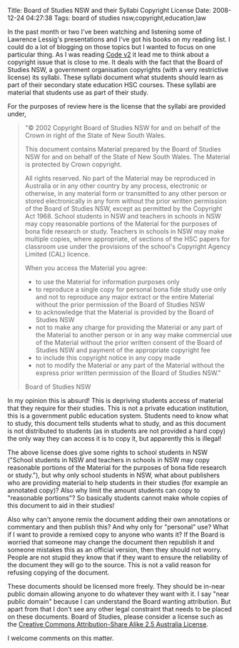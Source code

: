 Title: Board of Studies NSW and their Syllabi Copyright License
Date: 2008-12-24 04:27:38
Tags: board of studies nsw,copyright,education,law

In the past month or two I've been watching and listening some of Lawrence Lessig's presentations and I've got his books on my reading list. I could do a lot of blogging on those topics but I wanted to focus on one particular thing. As I was reading <a id="t.d5" title="Code v2" href="http://codev2.cc/">Code v2</a> it lead me to think about a copyright issue that is close to me. It deals with the fact that the Board of Studies NSW, a government organisation copyrights (with a very restrictive license) its syllabi. These syllabi document what students should learn as part of their secondary state education HSC courses. These syllabi are material that students use as part of their study.

For the purposes of review here is the license that the syllabi are provided under,
<blockquote>"© 2002 Copyright Board of Studies NSW for and on behalf of the Crown in right of the State of New South Wales.

This document contains Material prepared by the Board of Studies NSW for and on behalf of the State of New South Wales. The Material is protected by Crown copyright.

All rights reserved. No part of the Material may be reproduced in Australia or in any other country by any process, electronic or otherwise, in any material form or transmitted to any other person or stored electronically in any form without the prior written permission of the Board of Studies NSW, except as permitted by the Copyright Act 1968. School students in NSW and teachers in schools in NSW may copy reasonable portions of the Material for the purposes of bona fide research or study. Teachers in schools in NSW may make multiple copies, where appropriate, of sections of the HSC papers for classroom use under the provisions of the school's Copyright Agency Limited (CAL) licence.

When you access the Material you agree:
<ul>
	<li>to use the Material for information purposes only</li>
	<li>to reproduce a single copy for personal bona fide study use only and not to reproduce any major extract or the entire Material without the prior permission of the Board of Studies NSW</li>
	<li>to acknowledge that the Material is provided by the Board of Studies NSW</li>
	<li>not to make any charge for providing the Material or any part of the Material to another person or in any way make commercial use of the Material without the prior written consent of the Board of Studies NSW and payment of the appropriate copyright fee</li>
	<li>to include this copyright notice in any copy made</li>
	<li>not to modify the Material or any part of the Material without the express prior written permission of the Board of Studies NSW."</li>
</ul>
Board of Studies NSW</blockquote>
In my opinion this is absurd! This is depriving students access of material that they require for their studies. This is not a private education institution, this is a government public education system. Students need to know what to study, this document tells students what to study, and as this document is not distributed to students (as in students are not provided a hard copy) the only way they can access it is to copy it, but apparently this is illegal!

The above license does give some rights to school students in NSW ("School students in NSW and teachers in schools in NSW may copy reasonable portions of the Material for the purposes of bona fide research or study."), but why only school students in NSW, what about publishers who are providing material to help students in their studies (for example an annotated copy)? Also why limit the amount students can copy to "reasonable portions"? So basically students cannot make whole copies of this document to aid in their studies!

Also why can't anyone remix the document adding their own annotations or commentary and then publish this? And why only for "personal" use? What if I want to provide a remixed copy to anyone who wants it? If the Board is worried that someone may change the document then republish it and someone mistakes this as an official version, then they should not worry. People are not stupid they know that if they want to ensure the reliability of the document they will go to the source. This is not a valid reason for refusing copying of the document.

These documents should be licensed more freely. They should be in-near public domain allowing anyone to do whatever they want with it. I say "near public domain" because I can understand the Board wanting attribution. But apart from that I don't see any other legal constraint that needs to be placed on these documents. Board of Studies, please consider a license such as the <a href="http://creativecommons.org/licenses/by-sa/2.5/au/">Creative Commons Attribution-Share Alike 2.5 Australia License</a>.

I welcome comments on this matter.
